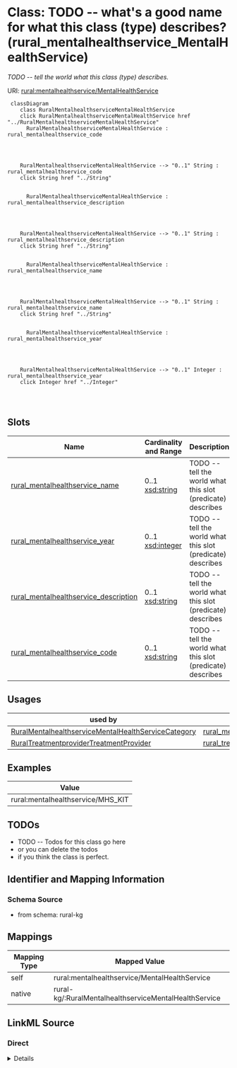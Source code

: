 

# Class: TODO -- what's a good name for what this class (type) describes? (rural_mentalhealthservice_MentalHealthService)


_TODO -- tell the world what this class (type) describes._





URI: [rural:mentalhealthservice/MentalHealthService](http://sail.ua.edu/ruralkg/mentalhealthservice/MentalHealthService)






```mermaid
 classDiagram
    class RuralMentalhealthserviceMentalHealthService
    click RuralMentalhealthserviceMentalHealthService href "../RuralMentalhealthserviceMentalHealthService"
      RuralMentalhealthserviceMentalHealthService : rural_mentalhealthservice_code
        
          
    
    
    RuralMentalhealthserviceMentalHealthService --> "0..1" String : rural_mentalhealthservice_code
    click String href "../String"

        
      RuralMentalhealthserviceMentalHealthService : rural_mentalhealthservice_description
        
          
    
    
    RuralMentalhealthserviceMentalHealthService --> "0..1" String : rural_mentalhealthservice_description
    click String href "../String"

        
      RuralMentalhealthserviceMentalHealthService : rural_mentalhealthservice_name
        
          
    
    
    RuralMentalhealthserviceMentalHealthService --> "0..1" String : rural_mentalhealthservice_name
    click String href "../String"

        
      RuralMentalhealthserviceMentalHealthService : rural_mentalhealthservice_year
        
          
    
    
    RuralMentalhealthserviceMentalHealthService --> "0..1" Integer : rural_mentalhealthservice_year
    click Integer href "../Integer"

        
      
```




<!-- no inheritance hierarchy -->


## Slots

| Name | Cardinality and Range | Description | Inheritance |
| ---  | --- | --- | --- |
| [rural_mentalhealthservice_name](../slots/rural_mentalhealthservice_name.md) | 0..1 <br/> [xsd:string](http://www.w3.org/2001/XMLSchema#string) | TODO -- tell the world what this slot (predicate) describes | direct |
| [rural_mentalhealthservice_year](../slots/rural_mentalhealthservice_year.md) | 0..1 <br/> [xsd:integer](http://www.w3.org/2001/XMLSchema#integer) | TODO -- tell the world what this slot (predicate) describes | direct |
| [rural_mentalhealthservice_description](../slots/rural_mentalhealthservice_description.md) | 0..1 <br/> [xsd:string](http://www.w3.org/2001/XMLSchema#string) | TODO -- tell the world what this slot (predicate) describes | direct |
| [rural_mentalhealthservice_code](../slots/rural_mentalhealthservice_code.md) | 0..1 <br/> [xsd:string](http://www.w3.org/2001/XMLSchema#string) | TODO -- tell the world what this slot (predicate) describes | direct |





## Usages

| used by | used in | type | used |
| ---  | --- | --- | --- |
| [RuralMentalhealthserviceMentalHealthServiceCategory](../classes/RuralMentalhealthserviceMentalHealthServiceCategory.md) | [rural_mentalhealthservice_containsService](../slots/rural_mentalhealthservice_containsService.md) | range | [RuralMentalhealthserviceMentalHealthService](../classes/RuralMentalhealthserviceMentalHealthService.md) |
| [RuralTreatmentproviderTreatmentProvider](../classes/RuralTreatmentproviderTreatmentProvider.md) | [rural_treatmentprovider_providesService](../slots/rural_treatmentprovider_providesService.md) | range | [RuralMentalhealthserviceMentalHealthService](../classes/RuralMentalhealthserviceMentalHealthService.md) |







## Examples

| Value |
| --- |
| rural:mentalhealthservice/MHS_KIT |

## TODOs

* TODO -- Todos for this class go here
* or you can delete the todos
* if you think the class is perfect.

## Identifier and Mapping Information







### Schema Source


* from schema: rural-kg




## Mappings

| Mapping Type | Mapped Value |
| ---  | ---  |
| self | rural:mentalhealthservice/MentalHealthService |
| native | rural-kg/:RuralMentalhealthserviceMentalHealthService |







## LinkML Source

<!-- TODO: investigate https://stackoverflow.com/questions/37606292/how-to-create-tabbed-code-blocks-in-mkdocs-or-sphinx -->

### Direct

<details>
```yaml
name: rural_mentalhealthservice_MentalHealthService
description: TODO -- tell the world what this class (type) describes.
title: TODO -- what's a good name for what this class (type) describes?
todos:
- TODO -- Todos for this class go here
- or you can delete the todos
- if you think the class is perfect.
notes:
- There are 176 instances of this class.
examples:
- value: rural:mentalhealthservice/MHS_KIT
from_schema: rural-kg
slots:
- rural_mentalhealthservice_name
- rural_mentalhealthservice_year
- rural_mentalhealthservice_description
- rural_mentalhealthservice_code
class_uri: rural:mentalhealthservice/MentalHealthService

```
</details>

### Induced

<details>
```yaml
name: rural_mentalhealthservice_MentalHealthService
description: TODO -- tell the world what this class (type) describes.
title: TODO -- what's a good name for what this class (type) describes?
todos:
- TODO -- Todos for this class go here
- or you can delete the todos
- if you think the class is perfect.
notes:
- There are 176 instances of this class.
examples:
- value: rural:mentalhealthservice/MHS_KIT
from_schema: rural-kg
attributes:
  rural_mentalhealthservice_name:
    name: rural_mentalhealthservice_name
    description: TODO -- tell the world what this slot (predicate) describes.
    todos:
    - TODO -- Todos for this slot go here
    - or you can delete the todos
    - if you think the class is perfect.
    comments:
    - 176 occurrences with subject type rural_mentalhealthservice_MentalHealthService
      and object type string.
    - 21 occurrences with subject type rural_mentalhealthservice_MentalHealthServiceCategory
      and object type string.
    examples:
    - value: rural:mentalhealthservice/MHS_DV rural:mentalhealthservice/name Clients
        who have experienced intimate partner violence, domestic violence
    - value: rural:mentalhealthservice/MHSC_ECS rural:mentalhealthservice/name Education
        and Counseling Services
    from_schema: rural-kg
    rank: 1000
    slot_uri: rural:mentalhealthservice/name
    alias: rural_mentalhealthservice_name
    owner: rural_mentalhealthservice_MentalHealthService
    domain_of:
    - rural_mentalhealthservice_MentalHealthService
    - rural_mentalhealthservice_MentalHealthServiceCategory
    range: string
  rural_mentalhealthservice_year:
    name: rural_mentalhealthservice_year
    description: TODO -- tell the world what this slot (predicate) describes.
    todos:
    - TODO -- Todos for this slot go here
    - or you can delete the todos
    - if you think the class is perfect.
    comments:
    - 176 occurrences with subject type rural_mentalhealthservice_MentalHealthService
      and object type integer.
    - 21 occurrences with subject type rural_mentalhealthservice_MentalHealthServiceCategory
      and object type integer.
    examples:
    - value: rural:mentalhealthservice/MHS_F19 rural:mentalhealthservice/year 2022
    - value: rural:mentalhealthservice/MHSC_SCR rural:mentalhealthservice/year 2022
    from_schema: rural-kg
    rank: 1000
    slot_uri: rural:mentalhealthservice/year
    alias: rural_mentalhealthservice_year
    owner: rural_mentalhealthservice_MentalHealthService
    domain_of:
    - rural_mentalhealthservice_MentalHealthService
    - rural_mentalhealthservice_MentalHealthServiceCategory
    range: integer
  rural_mentalhealthservice_description:
    name: rural_mentalhealthservice_description
    description: TODO -- tell the world what this slot (predicate) describes.
    todos:
    - TODO -- Todos for this slot go here
    - or you can delete the todos
    - if you think the class is perfect.
    comments:
    - 176 occurrences with subject type rural_mentalhealthservice_MentalHealthService
      and object type string.
    examples:
    - value: rural:mentalhealthservice/MHS_IPC rural:mentalhealthservice/description
        Address the general health care needs of persons with mental health and substance
        use problems. These general health care needs include the prevention and treatment
        of chronic illnesses (e.g., hypertension, diabetes, obesity, and cardiovascular
        disease) that can be aggravated by poor health habits such as inadequate physical
        activity, poor nutrition, and smoking. The services include screening, coordinating
        care among behavioral health care staff and medical staff; and providing linkages
        to ensure that all patient needs are met in order to promote wellness and
        produce the best outcomes.
    from_schema: rural-kg
    rank: 1000
    slot_uri: rural:mentalhealthservice/description
    alias: rural_mentalhealthservice_description
    owner: rural_mentalhealthservice_MentalHealthService
    domain_of:
    - rural_mentalhealthservice_MentalHealthService
    range: string
  rural_mentalhealthservice_code:
    name: rural_mentalhealthservice_code
    description: TODO -- tell the world what this slot (predicate) describes.
    todos:
    - TODO -- Todos for this slot go here
    - or you can delete the todos
    - if you think the class is perfect.
    comments:
    - 21 occurrences with subject type rural_mentalhealthservice_MentalHealthServiceCategory
      and object type string.
    - 176 occurrences with subject type rural_mentalhealthservice_MentalHealthService
      and object type string.
    examples:
    - value: rural:mentalhealthservice/MHSC_AGE rural:mentalhealthservice/code AGE
    - value: rural:mentalhealthservice/MHS_FED rural:mentalhealthservice/code FED
    from_schema: rural-kg
    rank: 1000
    slot_uri: rural:mentalhealthservice/code
    alias: rural_mentalhealthservice_code
    owner: rural_mentalhealthservice_MentalHealthService
    domain_of:
    - rural_mentalhealthservice_MentalHealthService
    - rural_mentalhealthservice_MentalHealthServiceCategory
    range: string
class_uri: rural:mentalhealthservice/MentalHealthService

```
</details>